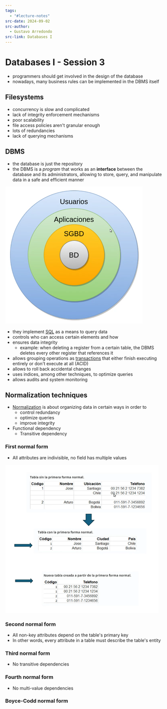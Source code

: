 ```yaml
---
tags:
  - "#lecture-notes"
src-date: 2024-09-02
src-author:
  - Gustavo Arredondo
src-link: Databases I
---
```

# Databases I - Session 3

- programmers should get involved in the design of the database
- nowadays, many business rules can be implemented in the DBMS itself

## Filesystems

- concurrency is slow and complicated
- lack of integrity enforcement mechanisms
- poor scalability
- file access policies aren't granular enough
- lots of redundancies
- lack of querying mechanisms

## DBMS

- the database is just the repository
- the DBMS is a *program* that works as an **interface** between the database and its administrators, allowing to store, query, and manipulate data in a safe and efficient manner

![Pasted image 20240902134845](../../utilities/attachments/Pasted%20image%2020240902134845.png)

- they implement [SQL](SQL) as a means to query data
- controls who can access certain elements and how
- ensures data integrity
	- example: when deleting a register from a certain table, the DBMS deletes every other register that references it
- allows grouping operations as [transactions](database%20transactions) that either finish executing entirely or don't execute at all (ACID)
- allows to roll back accidental changes
- uses indices, among other techniques, to optimize queries
- allows audits and system monitoring

## Normalization techniques

- [Normalization](database%20normalization) is about organizing data in certain ways in order to
	- control redundancy
	- optimize queries
	- improve integrity
- Functional dependency
	- Transitive dependency

### First normal form

- All attributes are indivisible, no field has multiple values


![Pasted image 20240902153058](../../utilities/attachments/Pasted%20image%2020240902153058.png)

### Second normal form

- All non-key attributes depend on the table's primary key
- In other words, every attribute in a table must describe the table's entity

### Third normal form

- No transitive dependencies

### Fourth normal form

- No multi-value dependencies

### Boyce-Codd normal form


